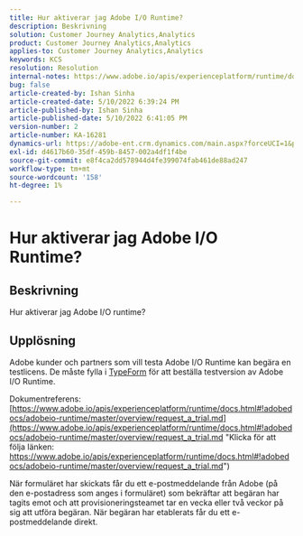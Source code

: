 ```yaml
---
title: Hur aktiverar jag Adobe I/O Runtime?
description: Beskrivning
solution: Customer Journey Analytics,Analytics
product: Customer Journey Analytics,Analytics
applies-to: Customer Journey Analytics,Analytics
keywords: KCS
resolution: Resolution
internal-notes: https://www.adobe.io/apis/experienceplatform/runtime/docs.html#!adobedocs/adobeio-runtime/master/README.md
bug: false
article-created-by: Ishan Sinha
article-created-date: 5/10/2022 6:39:24 PM
article-published-by: Ishan Sinha
article-published-date: 5/10/2022 6:41:05 PM
version-number: 2
article-number: KA-16281
dynamics-url: https://adobe-ent.crm.dynamics.com/main.aspx?forceUCI=1&pagetype=entityrecord&etn=knowledgearticle&id=1ee66c7f-90d0-ec11-a7b5-0022480a8753
exl-id: d4617b60-35df-459b-8457-002a4df1f4be
source-git-commit: e8f4ca2dd578944d4fe399074fab461de88ad247
workflow-type: tm+mt
source-wordcount: '158'
ht-degree: 1%

---
```


# Hur aktiverar jag Adobe I/O Runtime?

## Beskrivning


Hur aktiverar jag Adobe I/O runtime?


## Upplösning


Adobe kunder och partners som vill testa Adobe I/O Runtime kan begära en testlicens. De måste fylla i [TypeForm](https://adobeio.typeform.com/to/RWhT8Y) för att beställa testversion av Adobe I/O Runtime.

Dokumentreferens:
[https://www.adobe.io/apis/experienceplatform/runtime/docs.html#!adobedocs/adobeio-runtime/master/overview/request_a_trial.md](https://www.adobe.io/apis/experienceplatform/runtime/docs.html#!adobedocs/adobeio-runtime/master/overview/request_a_trial.md "Klicka för att följa länken: https://www.adobe.io/apis/experienceplatform/runtime/docs.html#!adobedocs/adobeio-runtime/master/overview/request_a_trial.md")

När formuläret har skickats får du ett e-postmeddelande från Adobe (på den e-postadress som anges i formuläret) som bekräftar att begäran har tagits emot och att provisioneringsteamet tar en vecka eller två veckor på sig att utföra begäran. När begäran har etablerats får du ett e-postmeddelande direkt.
